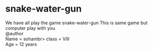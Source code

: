 # snake-water-gun
We have all play the game snake-water-gun 
This is same game but computer play with you <br>
@author<br>
Name = sohambr>
class = VIII<br>
Age = 12 years<br>
